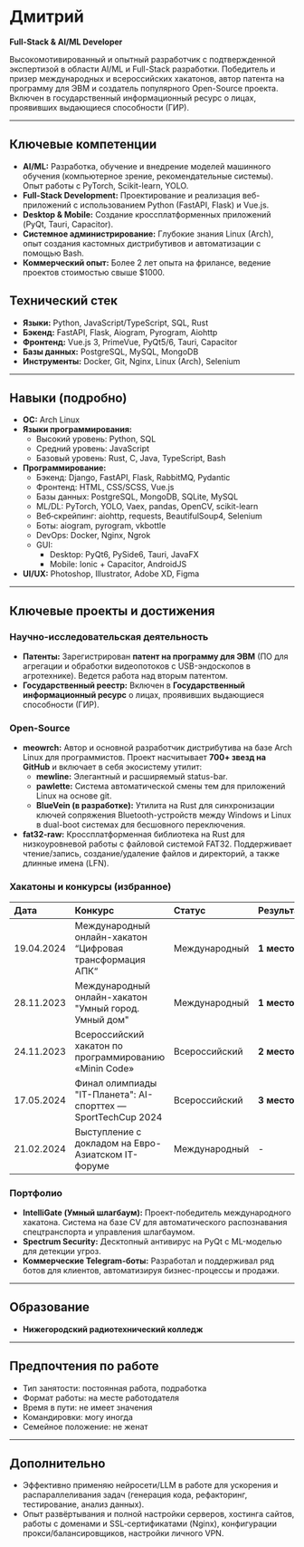 # Дмитрий
**Full-Stack & AI/ML Developer**

Высокомотивированный и опытный разработчик с подтвержденной экспертизой в области AI/ML и Full-Stack разработки. Победитель и призер международных и всероссийских хакатонов, автор патента на программу для ЭВМ и создатель популярного Open-Source проекта. Включен в государственный информационный ресурс о лицах, проявивших выдающиеся способности (ГИР).

---

## Ключевые компетенции

- **AI/ML:** Разработка, обучение и внедрение моделей машинного обучения (компьютерное зрение, рекомендательные системы). Опыт работы с PyTorch, Scikit-learn, YOLO.
- **Full-Stack Development:** Проектирование и реализация веб-приложений с использованием Python (FastAPI, Flask) и Vue.js.
- **Desktop & Mobile:** Создание кроссплатформенных приложений (PyQt, Tauri, Capacitor).
- **Системное администрирование:** Глубокие знания Linux (Arch), опыт создания кастомных дистрибутивов и автоматизации с помощью Bash.
- **Коммерческий опыт:** Более 2 лет опыта на фрилансе, ведение проектов стоимостью свыше $1000.

## Технический стек

- **Языки:** Python, JavaScript/TypeScript, SQL, Rust
- **Бэкенд:** FastAPI, Flask, Aiogram, Pyrogram, Aiohttp
- **Фронтенд:** Vue.js 3, PrimeVue, PyQt5/6, Tauri, Capacitor
- **Базы данных:** PostgreSQL, MySQL, MongoDB
- **Инструменты:** Docker, Git, Nginx, Linux (Arch), Selenium

---

## Навыки (подробно)

- **ОС:** Arch Linux
- **Языки программирования:**
  - Высокий уровень: Python, SQL
  - Средний уровень: JavaScript
  - Базовый уровень: Rust, C, Java, TypeScript, Bash
- **Программирование:**
  - Бэкенд: Django, FastAPI, Flask, RabbitMQ, Pydantic
  - Фронтенд: HTML, CSS/SCSS, Vue.js
  - Базы данных: PostgreSQL, MongoDB, SQLite, MySQL
  - ML/DL: PyTorch, YOLO, Vaex, pandas, OpenCV, scikit-learn
  - Веб‑скрейпинг: aiohttp, requests, BeautifulSoup4, Selenium
  - Боты: aiogram, pyrogram, vkbottle
  - DevOps: Docker, Nginx, Ngrok
  - GUI:
    - Desktop: PyQt6, PySide6, Tauri, JavaFX
    - Mobile: Ionic + Capacitor, AndroidJS
- **UI/UX:** Photoshop, Illustrator, Adobe XD, Figma

---

## Ключевые проекты и достижения

### Научно-исследовательская деятельность

- **Патенты:** Зарегистрирован **патент на программу для ЭВМ** (ПО для агрегации и обработки видеопотоков с USB-эндоскопов в агротехнике). Ведется работа над вторым патентом.
- **Государственный реестр:** Включен в **Государственный информационный ресурс** о лицах, проявивших выдающиеся способности (ГИР).

### Open-Source

- **meowrch:** Автор и основной разработчик дистрибутива на базе Arch Linux для программистов. Проект насчитывает **700+ звезд на GitHub** и включает в себя экосистему утилит:
    - **mewline:** Элегантный и расширяемый status-bar.
    - **pawlette:** Система автоматической смены тем для приложений Linux на основе git.
    - **BlueVein (в разработке):** Утилита на Rust для синхронизации ключей сопряжения Bluetooth-устройств между Windows и Linux в dual-boot системах для бесшовного переключения.
- **fat32-raw:** Кроссплатформенная библиотека на Rust для низкоуровневой работы с файловой системой FAT32. Поддерживает чтение/запись, создание/удаление файлов и директорий, а также длинные имена (LFN).

### Хакатоны и конкурсы (избранное)

| Дата       | Конкурс                                                     | Статус         | Результат |
| :--------- | :---------------------------------------------------------- | :------------- | :-------- |
| 19.04.2024 | Международный онлайн-хакатон “Цифровая трансформация АПК“    | Международный  | **1 место**   |
| 28.11.2023 | Международный онлайн-хакатон "Умный город. Умный дом"         | Международный  | **1 место**   |
| 24.11.2023 | Всероссийский хакатон по программированию «Minin Code»        | Всероссийский  | **2 место**   |
| 17.05.2024 | Финал олимпиады "IT-Планета": AI-спорттех — SportTechCup 2024 | Всероссийский  | **3 место**   |
| 21.02.2024 | Выступление с докладом на Евро-Азиатском IT-форуме          | Международный  | -         |

### Портфолио

- **IntelliGate (Умный шлагбаум):** Проект-победитель международного хакатона. Система на базе CV для автоматического распознавания спецтранспорта и управления шлагбаумом.
- **Spectrum Security:** Десктопный антивирус на PyQt с ML-моделью для детекции угроз.
- **Коммерческие Telegram-боты:** Разработал и поддерживал ряд ботов для клиентов, автоматизируя бизнес-процессы и продажи.

---

## Образование

- **Нижегородский радиотехнический колледж**

---

## Предпочтения по работе

- Тип занятости: постоянная работа, подработка
- Формат работы: на месте работодателя
- Время в пути: не имеет значения
- Командировки: могу иногда
- Семейное положение: не женат

---

## Дополнительно

- Эффективно применяю нейросети/LLM в работе для ускорения и распараллеливания задач (генерация кода, рефакторинг, тестирование, анализ данных).
- Опыт развёртывания и полной настройки серверов, хостинга сайтов, работы с доменами и SSL‑сертификатами (Nginx), конфигурации прокси/балансировщиков, настройки личного VPN.

